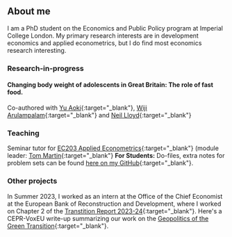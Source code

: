 ## About me
I am a PhD student on the Economics and Public Policy program at Imperial College London. My primary research interests are in development economics and applied econometrics, but I do find most economics research interesting.

### Research-in-progress
#### Changing body weight of adolescents in Great Britain: The role of fast food.   
Co-authored with [Yu Aoki](https://www.abdn.ac.uk/business/disciplines/economics/profiles/y.aoki){:target="_blank"}, [Wiji Arulampalam](https://warwick.ac.uk/fac/soc/economics/staff/swarulampalam/){:target="_blank"} and [Neil Lloyd](https://sites.google.com/view/neil-lloyd/home){:target="_blank"}

### Teaching
Seminar tutor for [EC203 Applied Econometrics](https://warwick.ac.uk/fac/soc/economics/current/modules/ec203/){:target="_blank"} (module leader: [Tom Martin](https://warwick.ac.uk/fac/soc/economics/staff/timartin/){:target="_blank"}
**For Students:** Do-files, extra notes for problem sets can be found [here on my GitHub](https://github.com/sushil-mathew/ec203-seminars){:target="_blank"}.

### Other projects
In Summer 2023, I worked as an intern at the Office of the Chief Economist at the European Bank of Reconstruction and Development, where I worked on Chapter 2 of the [Transtition Report 2023-24](https://www.ebrd.com/news/publications/transition-report/transition-report-202324.html){:target="_blank"}. Here's a CEPR-VoxEU write-up summarizing our work on the [Geopolitics of the Green Transition](https://cepr.org/voxeu/columns/green-transition-and-geopolitical-tensions){:target="_blank"}. 
